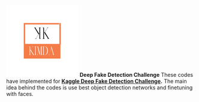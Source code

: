 ![](/images/logo.jpg)
**Deep Fake Detection Challenge**
These codes have implemented for  **[Kaggle Deep Fake Detection Challenge](https://www.kaggle.com/c/deepfake-detection-challenge "Kaggle Deep Fake Detection Challenge").** The main idea behind the codes is use best object detection networks and finetuning with faces. 